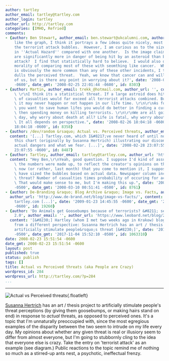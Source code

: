```yaml
---
author: tartley
author_email: tartley@tartley.com
author_login: tartley
author_url: http://tartley.com
categories: [IMHO, Refried]
comments:
- {author: Ben Stewart, author_email: ben.stewart@ukcalumni.com, author_url: '', content: 'I
    like the graph, I think it portrays a few ideas quite nicely, most noticeably
    the terrorist attack bubbles.  However, I am curious as to the size of the bubbles
    in ''Actual Hazard'' compared with one another.  Is the image claiming that we
    are significantly more in danger of being hit by an asteroid than by a terrorist
    attack?  I find that statistically hard to believe.  I would also question the
    morality of comparing most of these with seomthing like cancer.  While cancer
    is obviously the more common than any of these other incidents, I think its omni-presence
    dulls the perceived threat.  Yeah, we know that cancer can and will kill most
    of us, but is there any point in worrying about it?', date: '2008-02-25 22:01:44
    -0600', date_gmt: '2008-02-25 22:01:44 -0600', id: 8303}
- {author: Martin, author_email: trekk_@hotmail.com, author_url: '', content: "Ben:\
    \ \r\nI think its a statistical threat. If a large astroid does hit us the amount\
    \ of casualties would far exceed all terrorist attacks combined. But as you say\
    \ it may never happen or not happen in our life time. \r\n\r\nAs for cancer. If\
    \ you want to save human lifes you would do better in finding a cure for cancer\
    \ then spending money on killing terrorists. \r\n\r\nWe are all going to die some\
    \ day, why worry about death at all? Life is fatal, why worry about any threat?\
    \ It all depends on perspective.", date: '2008-02-26 18:04:18 -0600', date_gmt: '2008-02-26
    18:04:18 -0600', id: 8358}
- {author: /dev/random &rsaquo; Actual vs. Perceived threats, author_email: '', author_url: 'http://mcdevzone.com/2008/02/28/actual-vs-perceived-threats/',
  content: '[...] Tartley.com, which I&#8217;ve never heard of until now, has posted
    this chart (originally by Susanna Hertrich) illustrating our disconnect between
    actual dangers and what we fear. [...]', date: '2008-02-28 23:07:55 -0600', date_gmt: '2008-02-28
    23:07:55 -0600', id: 8487}
- {author: Tartley, author_email: tartley@tartley.com, author_url: 'http://tartley.com',
  content: "Hey Ben,\r\nYeah, good question. I suppose I'd kind of assumed that all\
    \ the numbers were made up, to reflect the creator's opinions on the matter, but\
    \ now (or rather, last month) that you come to mention it, I suppose they could\
    \ have sized the bubbles based on actual data. Newspaper column inches for percieved\
    \ threat? Number of casualties times probability of occuring for actual threat?\
    \ That would make sense to me, but I'm making this up.", date: '2008-03-10 00:51:41
    -0500', date_gmt: '2008-03-10 00:51:41 -0500', id: 8761}
- {author: De-Branding &raquo; Blog Archive &raquo; Image vs. Facts, author_email: '',
  author_url: 'http://www.de-brand.net/blog/image-vs-facts/', content: '[...] via
    tartley.com [...]', date: '2009-01-23 14:45:55 -0600', date_gmt: '2009-01-23 14:45:55
    -0600', id: 19260}
- {author: 'Do Animals get Goosebumps because of terrorists? &#8211; semantic weltbild
    2.0', author_email: '', author_url: 'https://www.leobard.net/blog/2008/03/17/do-animals-get-goosebumps-because-of-terrorists/',
  content: '[&#8230;] Hartley (whom I met two weeks ago in Krakow) blogged about it
    from a different perspective: Susanna Hertrich has an art / thesis project to
    artificially stimulate people&rsquo;s threat [&#8230;]', date: '2017-11-04 15:52:10
    -0500', date_gmt: '2017-11-04 15:52:10 -0500', id: 1063310}
date: 2008-02-23 15:51:54 -0600
date_gmt: 2008-02-23 15:51:54 -0600
layout: post
published: true
status: publish
tags: []
title: Actual vs Perceived threats (aka People are Crazy)
wordpress_id: 284
wordpress_url: http://tartley.com/?p=284
...
```

---

![Actual vs Perceived
threats](http://tartley.com/wp-content/uploads/2008/02/0aelecrtromshjoi9.jpg){.floatleft}[](http://www.susannahertrich.com/html/humansanimals.html)

[Susanna
Hertrich](http://www.susannahertrich.com/html/humansanimals.html) has an
art / thesis project to artificially stimulate people's threat
perceptions (by giving them goosebumps, or making hairs stand on end) in
response to *actual* threats, as opposed to perceived ones. It's a topic
that I'm unnaturally preoccupied with, since the most egregious examples
of the disparity between the two seem to intrude on my life every day.
My opinions about whether any given threat is real or illusiory seem to
differ from almost everyone, but I'm going to stubbornly cling to the
idea that everyone else is crazy. Take the entry on 'terrorist attack'
as an example (see diagram.) Public reactions to the topic remind me of
nothing so much as a stirred-up ants nest, a psychotic, ineffectual
frenzy.
